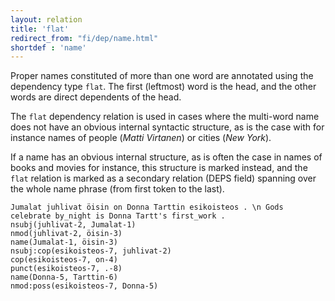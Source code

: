 ```yaml
---
layout: relation
title: 'flat'
redirect_from: "fi/dep/name.html"
shortdef : 'name'
---
```


Proper names constituted of more than one word are annotated using the dependency type `flat`. The first (leftmost) word is the head, and the other words are direct dependents of the head.

The `flat` dependency relation is used in cases where the multi-word name does not have an obvious internal syntactic structure, as is the case with for instance names of people (*Matti Virtanen*) or cities (*New York*).

If a name has an obvious internal structure, as is often the case in names of books and movies for instance, this structure is marked instead, and the `flat` relation is marked as a secondary relation (DEPS field) spanning over the whole name phrase (from first token to the last).

<!-- fname:name.pdf -->
~~~ sdparse
Jumalat juhlivat öisin on Donna Tarttin esikoisteos . \n Gods celebrate by_night is Donna Tartt's first_work .
nsubj(juhlivat-2, Jumalat-1)
nmod(juhlivat-2, öisin-3)
name(Jumalat-1, öisin-3)
nsubj:cop(esikoisteos-7, juhlivat-2)
cop(esikoisteos-7, on-4)
punct(esikoisteos-7, .-8)
name(Donna-5, Tarttin-6)
nmod:poss(esikoisteos-7, Donna-5)
~~~

<!-- Interlanguage links updated Út zář 29 18:41:22 CEST 2020 -->
